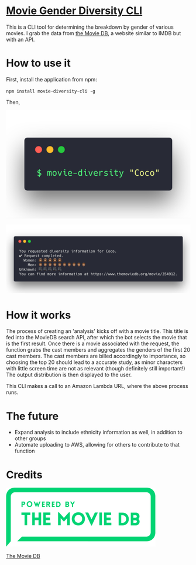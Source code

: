 # [Movie Gender Diversity CLI](https://github.com/jmahabal/movie-diversity-cli)

This is a CLI tool for determining the breakdown by gender of various movies. I
grab the data from [the Movie DB](themoviedb.org), a website similar to IMDB but
with an API.

# How to use it

First, install the application from npm:

`npm install movie-diversity-cli -g`

Then,

![Example Call](example.png)

![Result](result.png)

# How it works

The process of creating an 'analysis' kicks off with a movie title. This title
is fed into the MovieDB search API, after which the bot selects the movie that
is the first result. Once there is a movie associated with the request, the
function grabs the cast members and aggregates the genders of the first 20 cast
members. The cast members are billed accordingly to importance, so choosing the
top 20 should lead to a accurate study, as minor characters with little screen
time are not as relevant (though definitely still important!) The output
distribution is then displayed to the user.

This CLI makes a call to an Amazon Lambda URL, where the above process runs.

# The future

* Expand analysis to include ethnicity information as well, in addition to other
  groups
* Automate uploading to AWS, allowing for others to contribute to that function

# Credits

![The Movie DB](themoviedb.png)

[The Movie DB](https://www.themoviedb.org/documentation/api)
